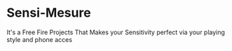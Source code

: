 # Sensi-Mesure
It's a Free Fire Projects That Makes your Sensitivity perfect via your playing style and phone acces
